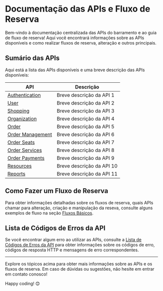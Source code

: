 # Documentação das APIs e Fluxo de Reserva

Bem-vindo à documentação centralizada das APIs do barramento e ao guia de fluxo de reserva! Aqui você encontrará informações sobre as APIs disponíveis e como realizar fluxos de reserva, alteração e outros principais.

## Sumário das APIs

Aqui está a lista das APIs disponíveis e uma breve descrição das APIs disponíveis:

| API   | Descrição                                         |
|-------|---------------------------------------------------|
| [Authentication](/docs/pt-br/apis-doc/docs/authentication.md) | Breve descrição da API 1                          |
| [User]() | Breve descrição da API 2                          |
| [Shopping]() | Breve descrição da API 3                          |
| [Organization]() | Breve descrição da API 4                          |
| [Order]() | Breve descrição da API 5                          |
| [Order Management]() | Breve descrição da API 6                          |
| [Order Seats]() | Breve descrição da API 7                          |
| [Order Services]() | Breve descrição da API 8                          |
| [Order Payments]() | Breve descrição da API 9                          |
| [Resources]() | Breve descrição da API 10                        |
| [Reports]() | Breve descrição da API 11 |

## Como Fazer um Fluxo de Reserva

Para obter informações detalhadas sobre os fluxos de reserva, quais APIs chamar para alteração, criação e manipulação da reseva, consulte alguns exemplos de fluxo na seção [Fluxos Básicos](./fluxo_reserva_outros/README.md).

## Lista de Códigos de Erros da API

Se você encontrar algum erro ao utilizar as APIs, consulte a [Lista de Códigos de Erros da API](/docs/pt-br/apis/errors-code.md) para obter informações sobre os códigos de erro, códigos de resposta HTTP e mensagens de erro correspondentes.

---

Explore os tópicos acima para obter mais informações sobre as APIs e os fluxos de reserva. Em caso de dúvidas ou sugestões, não hesite em entrar em contato conosco!

Happy coding! 😊
